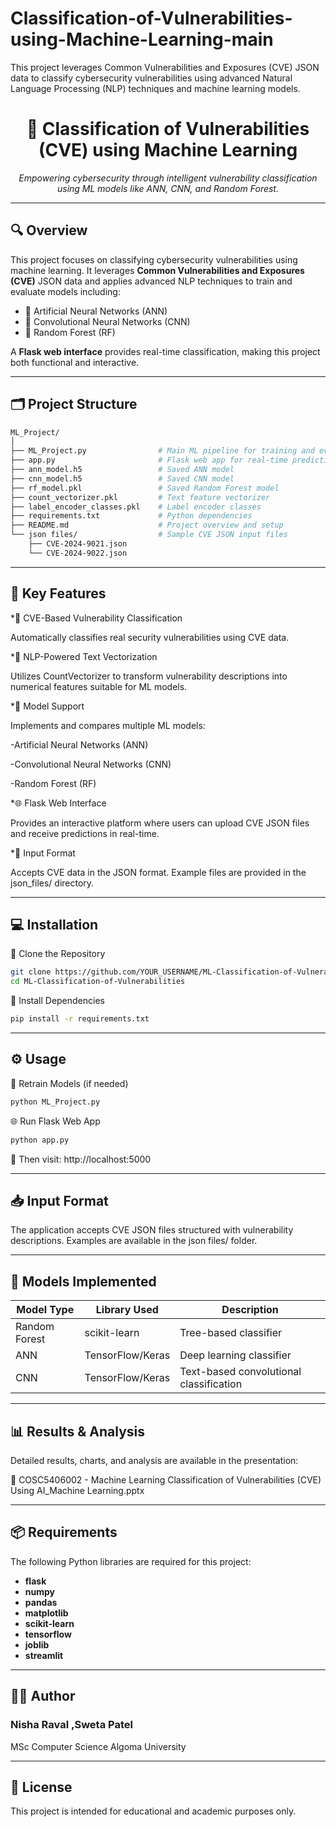 # Classification-of-Vulnerabilities-using-Machine-Learning-main
This project leverages Common Vulnerabilities and Exposures (CVE) JSON data to classify cybersecurity vulnerabilities using advanced Natural Language Processing (NLP) techniques and machine learning models.

<h1 align="center">🧠 Classification of Vulnerabilities (CVE) using Machine Learning</h1>

<p align="center">
  <em>Empowering cybersecurity through intelligent vulnerability classification using ML models like ANN, CNN, and Random Forest.</em>
</p>

---

## 🔍 Overview

This project focuses on classifying cybersecurity vulnerabilities using machine learning. It leverages **Common Vulnerabilities and Exposures (CVE)** JSON data and applies advanced NLP techniques to train and evaluate models including:

- 🧠 Artificial Neural Networks (ANN)
- 🔎 Convolutional Neural Networks (CNN)
- 🌲 Random Forest (RF)

A **Flask web interface** provides real-time classification, making this project both functional and interactive.

---

## 🗂️ Project Structure

```bash
ML_Project/
│
├── ML_Project.py                # Main ML pipeline for training and evaluation
├── app.py                       # Flask web app for real-time predictions
├── ann_model.h5                 # Saved ANN model
├── cnn_model.h5                 # Saved CNN model
├── rf_model.pkl                 # Saved Random Forest model
├── count_vectorizer.pkl         # Text feature vectorizer
├── label_encoder_classes.pkl    # Label encoder classes
├── requirements.txt             # Python dependencies
├── README.md                    # Project overview and setup
└── json files/                  # Sample CVE JSON input files
    ├── CVE-2024-9021.json
    └── CVE-2024-9022.json
```
---

## 🚀 Key Features

*🔐 CVE-Based Vulnerability Classification

Automatically classifies real security vulnerabilities using CVE data.

*📝 NLP-Powered Text Vectorization

Utilizes CountVectorizer to transform vulnerability descriptions into numerical features suitable for ML models.

*🧠 Model Support

Implements and compares multiple ML models:

-Artificial Neural Networks (ANN)

-Convolutional Neural Networks (CNN)

-Random Forest (RF)

*🌐 Flask Web Interface

Provides an interactive platform where users can upload CVE JSON files and receive predictions in real-time.

*📂 Input Format

Accepts CVE data in the JSON format. Example files are provided in the json_files/ directory.

---
## 💻 Installation

🔹 Clone the Repository
```bash
git clone https://github.com/YOUR_USERNAME/ML-Classification-of-Vulnerabilities.git
cd ML-Classification-of-Vulnerabilities
```
🔹 Install Dependencies
```bash
pip install -r requirements.txt
```
---
## ⚙️ Usage
🔁 Retrain Models (if needed)
```bash
python ML_Project.py
```
🌐 Run Flask Web App
```bash
python app.py
```
🔗 Then visit: http://localhost:5000

---
## 📥 Input Format

The application accepts CVE JSON files structured with vulnerability descriptions.
Examples are available in the json files/ folder.

---
## 🤖 Models Implemented

| Model Type     | Library Used     | Description                              |
|----------------|------------------|------------------------------------------|
| Random Forest  | scikit-learn     | Tree-based classifier                     |
| ANN            | TensorFlow/Keras | Deep learning classifier                  |
| CNN            | TensorFlow/Keras | Text-based convolutional classification   |

---
## 📊 Results & Analysis

Detailed results, charts, and analysis are available in the presentation:

📎 COSC5406002 - Machine Learning Classification of Vulnerabilities (CVE) Using AI_Machine Learning.pptx

---
## 📦 Requirements

The following Python libraries are required for this project:

- **flask**
- **numpy**
- **pandas**
- **matplotlib**
- **scikit-learn**
- **tensorflow**
- **joblib**
- **streamlit**

---
## 👩‍🎓 Author

### Nisha Raval ,Sweta Patel

MSc Computer Science
Algoma University

---
## 📝 License

This project is intended for educational and academic purposes only.

